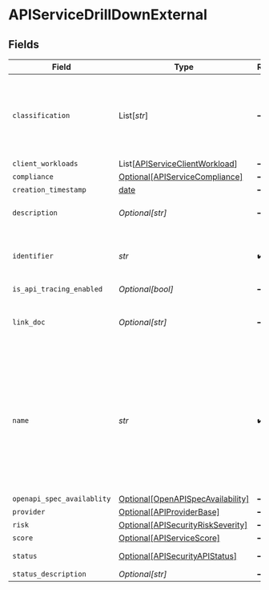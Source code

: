 # APIServiceDrillDownExternal


## Fields

| Field                                                                                                                                                             | Type                                                                                                                                                              | Required                                                                                                                                                          | Description                                                                                                                                                       |
| ----------------------------------------------------------------------------------------------------------------------------------------------------------------- | ----------------------------------------------------------------------------------------------------------------------------------------------------------------- | ----------------------------------------------------------------------------------------------------------------------------------------------------------------- | ----------------------------------------------------------------------------------------------------------------------------------------------------------------- |
| `classification`                                                                                                                                                  | List[*str*]                                                                                                                                                       | :heavy_minus_sign:                                                                                                                                                | API classification label as determined by Crankshaft, e.g. ['meetings', 'messaging']                                                                              |
| `client_workloads`                                                                                                                                                | List[[APIServiceClientWorkload](../../models/shared/apiserviceclientworkload.md)]                                                                                 | :heavy_minus_sign:                                                                                                                                                | N/A                                                                                                                                                               |
| `compliance`                                                                                                                                                      | [Optional[APIServiceCompliance]](../../models/shared/apiservicecompliance.md)                                                                                     | :heavy_minus_sign:                                                                                                                                                | N/A                                                                                                                                                               |
| `creation_timestamp`                                                                                                                                              | [date](https://docs.python.org/3/library/datetime.html#date-objects)                                                                                              | :heavy_minus_sign:                                                                                                                                                | N/A                                                                                                                                                               |
| `description`                                                                                                                                                     | *Optional[str]*                                                                                                                                                   | :heavy_minus_sign:                                                                                                                                                | Textual description of the Service                                                                                                                                |
| `identifier`                                                                                                                                                      | *str*                                                                                                                                                             | :heavy_check_mark:                                                                                                                                                | Unique identifier of the subject API as assigned by Crankshaft                                                                                                    |
| `is_api_tracing_enabled`                                                                                                                                          | *Optional[bool]*                                                                                                                                                  | :heavy_minus_sign:                                                                                                                                                | N/A                                                                                                                                                               |
| `link_doc`                                                                                                                                                        | *Optional[str]*                                                                                                                                                   | :heavy_minus_sign:                                                                                                                                                | Location of the documentation. This can be an URL for example                                                                                                     |
| `name`                                                                                                                                                            | *str*                                                                                                                                                             | :heavy_check_mark:                                                                                                                                                | API name, usually an FQDN as determined by crankshaft, it can be logical or can correspond to one of the endpoints where the API is reachable, i.e. api.webex.com |
| `openapi_spec_availablity`                                                                                                                                        | [Optional[OpenAPISpecAvailability]](../../models/shared/openapispecavailability.md)                                                                               | :heavy_minus_sign:                                                                                                                                                | N/A                                                                                                                                                               |
| `provider`                                                                                                                                                        | [Optional[APIProviderBase]](../../models/shared/apiproviderbase.md)                                                                                               | :heavy_minus_sign:                                                                                                                                                | N/A                                                                                                                                                               |
| `risk`                                                                                                                                                            | [Optional[APISecurityRiskSeverity]](../../models/shared/apisecurityriskseverity.md)                                                                               | :heavy_minus_sign:                                                                                                                                                | An `enum`eration.                                                                                                                                                 |
| `score`                                                                                                                                                           | [Optional[APIServiceScore]](../../models/shared/apiservicescore.md)                                                                                               | :heavy_minus_sign:                                                                                                                                                | N/A                                                                                                                                                               |
| `status`                                                                                                                                                          | [Optional[APISecurityAPIStatus]](../../models/shared/apisecurityapistatus.md)                                                                                     | :heavy_minus_sign:                                                                                                                                                | Api status enumeration.                                                                                                                                           |
| `status_description`                                                                                                                                              | *Optional[str]*                                                                                                                                                   | :heavy_minus_sign:                                                                                                                                                | N/A                                                                                                                                                               |